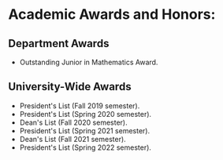 # Academic Awards and Honors:
## Department Awards
* Outstanding Junior in Mathematics Award.
## University-Wide Awards
* President's List (Fall 2019 semester).
* President's List (Spring 2020 semester).
* Dean's List (Fall 2020 semester).
* President's List (Spring 2021 semester).
* Dean's List (Fall 2021 semester).
* President's List (Spring 2022 semester).
